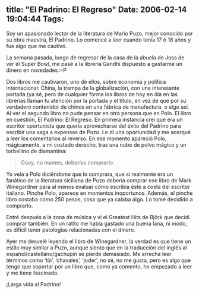title: "El Padrino: El Regreso"
Date: 2006-02-14 19:04:44
Tags: 
---
<p>Soy un apasionado lector de la literatura de Mario Puzo, mejor conocido por su obra maestra, El Padrino. Lo comencé a leer cuando tenía 17 ó 18 años y fue algo que me cautivó.

La semana pasada, luego de regresar de la casa de la abuela de Joss de ver el Super Bowl, me pasé a la librería Gandhi dispuesto a gastarme un dinero en novedades :-P

Dos libros me cautivaron, uno de ellos, sobre economía y política internacional: China, la trampa de la globalización, con una interesante portada (ya sé, pero de cualquier forma los libros de hoy en día en las librerías llaman tu atención por la portada y el título, en vez de que por su verdadero contenido) de chinos en una fábrica de manufactura, o algo así. Al ver el segundo libro no pude pensar en otra persona que en Polo. El libro en cuestión, El Padrino: El Regreso. En primera instancia creí que era un escritor oportunista que quería aprovecharse del éxito del Padrino para escribir una saga a expensas de Puzo. Le di una oportunidad y me acerqué a leer los comentarios al reverso. En ese momento apareció Polo, mágicamente, a mi costado derecho, tras una nube de polvo mágico y un torbellino de diamantina:
</p>
<blockquote>Güey, no mames, deberías comprarlo.</blockquote>
<p>
Yo veía a Polo diciéndome que lo comprara, que si realmente era un fanático de la literatura siciliana de Puzo debería comprar ese libro de Mark Winegardner para al menos evaluar cómo escribía éste a costa del escritor italiano. Pinche Polo, aparece en momentos inoportunos. Además, el pinche libro costaba como 250 pesos, cosa que ya calaba algo. Lo tomé decidido a comprarlo.

Entré después a la zona de música y vi el Greatest Hits de Björk que decidí comprar también. En un ratito me había gastado una buena lana, ni modo, es difícil tener patologías relacionadas con el dinero.

Ayer me desvelé leyendo el libro de Winegardner, la verdad es que tiene un estilo muy similar a Puzo, aunque siento que en la traducción del inglés al español/castellano/gachupín se pierde demasiado. Me arrecha leer términos como &#8216;tío&#8217;, &#8216;chavales&#8217;, &#8216;joder&#8217;, no sé, no me gusta, pero es algo que tengo que soportar por un libro que, como ya comento, he empezado a leer y me tiene fascinado.

¡Larga vida al Padrino! </p>
